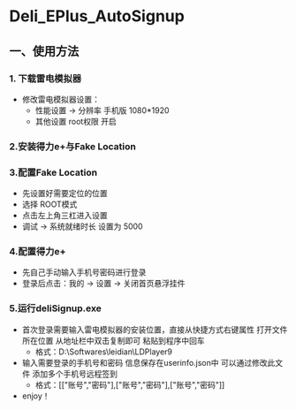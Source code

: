 # Deli_EPlus_AutoSignup 
## 一、使用方法
### 1. 下载雷电模拟器
* 修改雷电模拟器设置：
  * 性能设置 -> 分辨率 手机版 1080*1920
  * 其他设置 root权限 开启
  
### 2.安装得力e+与Fake Location
### 3.配置Fake Location
* 先设置好需要定位的位置
* 选择 ROOT模式
* 点击左上角三杠进入设置
* 调试 -> 系统就绪时长 设置为 5000

### 4.配置得力e+
*  先自己手动输入手机号密码进行登录
*  登录后点击：我的 -> 设置 -> 关闭首页悬浮挂件
  
### 5.运行deliSignup.exe
* 首次登录需要输入雷电模拟器的安装位置，直接从快捷方式右键属性 打开文件所在位置 从地址栏中双击复制即可 粘贴到程序中回车
  * 格式：D:\Softwares\leidian\LDPlayer9
* 输入需要登录的手机号和密码 信息保存在userinfo.json中 可以通过修改此文件 添加多个手机号远程签到
  * 格式：[["账号","密码"],["账号","密码"],["账号","密码"]]
* enjoy！
